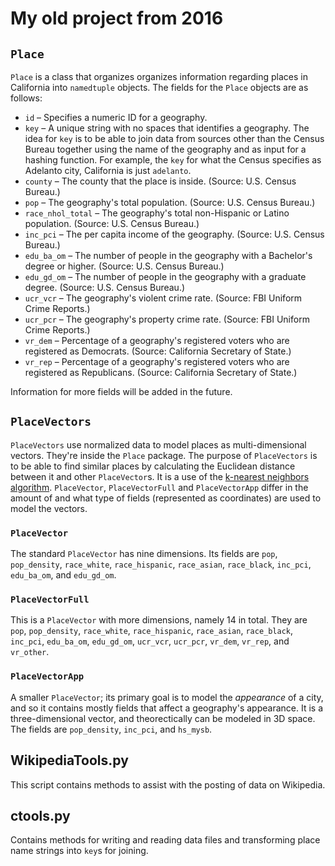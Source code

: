 # My old project from 2016

## `Place`

`Place` is a class that organizes organizes information regarding places in California into `namedtuple`
objects. The fields for the `Place` objects are as follows:

* `id` – Specifies a numeric ID for a geography.
* `key` – A unique string with no spaces that identifies a geography. The idea for `key` is to be able to
join data from sources other than the Census Bureau together using the name of the geography and as input
for a hashing function. For example, the `key` for what the Census specifies as Adelanto city, California is just `adelanto`.
* `county` – The county that the place is inside. (Source: U.S. Census Bureau.)
* `pop` – The geography's total population. (Source: U.S. Census Bureau.)
* `race_nhol_total` – The geography's total non-Hispanic or Latino population. (Source: U.S. Census Bureau.)
* `inc_pci` – The per capita income of the geography. (Source: U.S. Census Bureau.)
* `edu_ba_om` – The number of people in the geography with a Bachelor's degree or higher. (Source: U.S. Census Bureau.)
* `edu_gd_om` – The number of people in the geography with a graduate degree. (Source: U.S. Census Bureau.)
* `ucr_vcr` – The geography's violent crime rate. (Source: FBI Uniform Crime Reports.)
* `ucr_pcr` – The geography's property crime rate. (Source: FBI Uniform Crime Reports.)
* `vr_dem` – Percentage of a geography's registered voters who are registered as Democrats. (Source: California
Secretary of State.)
* `vr_rep` – Percentage of a geography's registered voters who are registered as Republicans. (Source: California
Secretary of State.)

Information for more fields will be added in the future.

## `PlaceVectors`

`PlaceVectors` use normalized data to model places as multi-dimensional vectors. They're inside the `Place` package.
The purpose of `PlaceVectors` is to be able to find similar places by calculating the Euclidean distance between it and other
`PlaceVector`s. It is a use of the [k-nearest neighbors algorithm](https://en.wikipedia.org/wiki/K-nearest_neighbors_algorithm).
`PlaceVector`, `PlaceVectorFull` and `PlaceVectorApp` differ in the amount of and what type of fields (represented as coordinates)
are used to model the vectors.

### `PlaceVector`

The standard `PlaceVector` has nine dimensions. Its fields are `pop`, `pop_density`, `race_white`, `race_hispanic`,
`race_asian`, `race_black`, `inc_pci`, `edu_ba_om`, and `edu_gd_om`.

### `PlaceVectorFull`

This is a `PlaceVector` with more dimensions, namely 14 in total. They are `pop`, `pop_density`, `race_white`,
`race_hispanic`, `race_asian`, `race_black`, `inc_pci`, `edu_ba_om`, `edu_gd_om`, `ucr_vcr`, `ucr_pcr`, `vr_dem`, `vr_rep`,
and `vr_other`.

### `PlaceVectorApp`

A smaller `PlaceVector`; its primary goal is to model the *appearance* of a city, and so it contains mostly fields that
affect a geography's appearance. It is a three-dimensional vector, and theorectically can be modeled in 3D space. The fields
are `pop_density`, `inc_pci`, and `hs_mysb`.

## WikipediaTools.py

This script contains methods to assist with the posting of data on Wikipedia.

## ctools.py

Contains methods for writing and reading data files and transforming place name strings into `key`s for joining.



